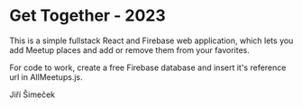 # Get Together - 2023

This is a simple fullstack React and Firebase web application, which lets you add Meetup places and add or remove them from your favorites.

For code to work, create a free Firebase database and insert it's reference url in AllMeetups.js.

Jiří Šimeček
